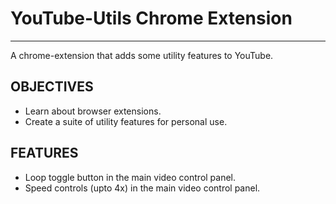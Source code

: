 # YouTube-Utils Chrome Extension
--------------------------------

A chrome-extension that adds some utility features to YouTube.

## OBJECTIVES

- Learn about browser extensions.
- Create a suite of utility features for personal use.

## FEATURES

- Loop toggle button in the main video control panel.
- Speed controls (upto 4x) in the main video control panel.